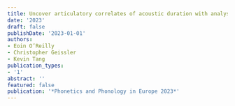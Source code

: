 ```yaml
---
title: Uncover articulatory correlates of acoustic duration with analysis-by-synthesis. The case of diphthongs
date: '2023'
draft: false
publishDate: '2023-01-01'
authors:
- Eoin O’Reilly
- Christopher Geissler
- Kevin Tang
publication_types:
- '1'
abstract: ''
featured: false
publication: '*Phonetics and Phonology in Europe 2023*'
---
```


